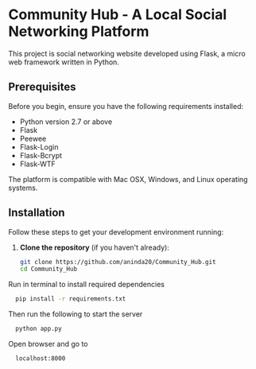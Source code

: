 # Community Hub - A Local Social Networking Platform


This project is social networking website developed using Flask, a micro web framework written in Python. 

## Prerequisites

Before you begin, ensure you have the following requirements installed:
- Python version 2.7 or above
- Flask
- Peewee
- Flask-Login
- Flask-Bcrypt
- Flask-WTF

The platform is compatible with Mac OSX, Windows, and Linux operating systems.

## Installation

Follow these steps to get your development environment running:

1. **Clone the repository** (if you haven't already):
   ```bash
   git clone https://github.com/aninda20/Community_Hub.git
   cd Community_Hub


Run in terminal to install required dependencies
```bash
  pip install -r requirements.txt
```
Then run the following to start the server
```bash
  python app.py
```
Open browser and go to 
```http
  localhost:8000
```

